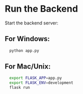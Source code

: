 # Run the Backend

Start the backend server:
## For Windows:
```bash 
  python app.py
```
## For Mac/Unix:
```bash
  export FLASK_APP=app.py
  export FLASK_ENV=development
  flask run
```
